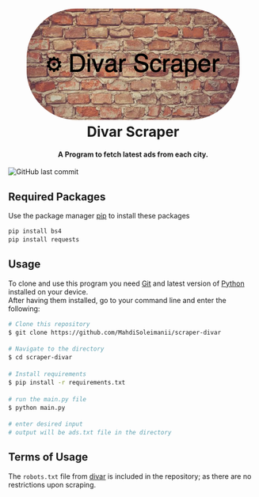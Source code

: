 <h1 align="center">
    <br>
    <img src='resources/Banner.png' style="border-radius: 100px;">
    <br>
    Divar Scraper</h1>
<h4 align="center">A Program to fetch latest ads from each city.</h4>

![GitHub last commit](https://img.shields.io/github/last-commit/MahdiSoleimanii/scraper-divar)

## Required Packages
Use the package manager [pip](https://pypi.org/project/pip/) to install these packages
```bash
pip install bs4
pip install requests
```
## Usage
To clone and use this program you need [Git](https://git-scm.com/) and latest version of [Python](https://www.python.org/) installed on your device.
<br/>After having them installed, go to your command line and enter the following:
```bash
# Clone this repository
$ git clone https://github.com/MahdiSoleimanii/scraper-divar

# Navigate to the directory
$ cd scraper-divar

# Install requirements
$ pip install -r requirements.txt

# run the main.py file
$ python main.py

# enter desired input
# output will be ads.txt file in the directory
```
## Terms of Usage
The ```robots.txt``` file from [divar](https://divar.ir/robots.txt) is included in the repository; as there are no restrictions upon scraping.